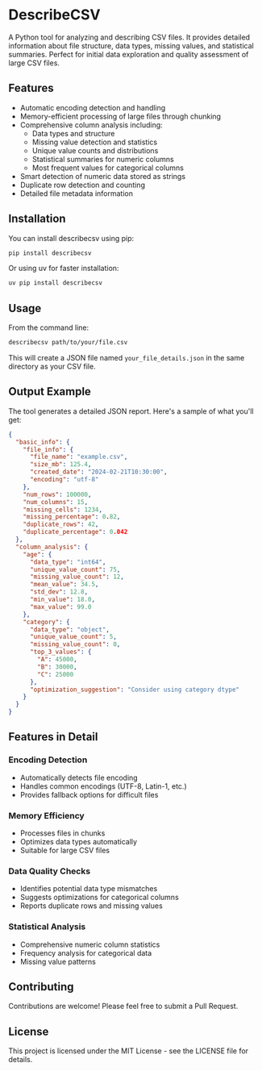 # DescribeCSV

A Python tool for analyzing and describing CSV files. It provides detailed information about file structure, data types, missing values, and statistical summaries. Perfect for initial data exploration and quality assessment of large CSV files.

## Features

- Automatic encoding detection and handling
- Memory-efficient processing of large files through chunking
- Comprehensive column analysis including:
  - Data types and structure
  - Missing value detection and statistics
  - Unique value counts and distributions
  - Statistical summaries for numeric columns
  - Most frequent values for categorical columns
- Smart detection of numeric data stored as strings
- Duplicate row detection and counting
- Detailed file metadata information

## Installation

You can install describecsv using pip:

```bash
pip install describecsv
```

Or using uv for faster installation:

```bash
uv pip install describecsv
```

## Usage

From the command line:

```bash
describecsv path/to/your/file.csv
```

This will create a JSON file named `your_file_details.json` in the same directory as your CSV file.

## Output Example

The tool generates a detailed JSON report. Here's a sample of what you'll get:

```json
{
  "basic_info": {
    "file_info": {
      "file_name": "example.csv",
      "size_mb": 125.4,
      "created_date": "2024-02-21T10:30:00",
      "encoding": "utf-8"
    },
    "num_rows": 100000,
    "num_columns": 15,
    "missing_cells": 1234,
    "missing_percentage": 0.82,
    "duplicate_rows": 42,
    "duplicate_percentage": 0.042
  },
  "column_analysis": {
    "age": {
      "data_type": "int64",
      "unique_value_count": 75,
      "missing_value_count": 12,
      "mean_value": 34.5,
      "std_dev": 12.8,
      "min_value": 18.0,
      "max_value": 99.0
    },
    "category": {
      "data_type": "object",
      "unique_value_count": 5,
      "missing_value_count": 0,
      "top_3_values": {
        "A": 45000,
        "B": 30000,
        "C": 25000
      },
      "optimization_suggestion": "Consider using category dtype"
    }
  }
}
```

## Features in Detail

### Encoding Detection
- Automatically detects file encoding
- Handles common encodings (UTF-8, Latin-1, etc.)
- Provides fallback options for difficult files

### Memory Efficiency
- Processes files in chunks
- Optimizes data types automatically
- Suitable for large CSV files

### Data Quality Checks
- Identifies potential data type mismatches
- Suggests optimizations for categorical columns
- Reports duplicate rows and missing values

### Statistical Analysis
- Comprehensive numeric column statistics
- Frequency analysis for categorical data
- Missing value patterns

## Contributing

Contributions are welcome! Please feel free to submit a Pull Request.

## License

This project is licensed under the MIT License - see the LICENSE file for details.
